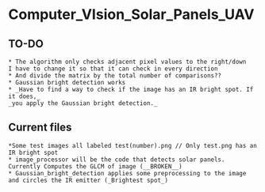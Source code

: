# Computer_VIsion_Solar_Panels_UAV

## TO-DO
	* The algorithm only checks adjacent pixel values to the right/down
	I have to change it so that it can check in every direction 
	* And divide the matrix by the total number of comparisons??
	* Gaussian bright detection works
	* _Have to find a way to check if the image has an IR bright spot. If it does,_
	_you apply the Gaussian bright detection._

## Current files
	*Some test images all labeled test(number).png // Only test.png has an IR bright spot
	* image_processor will be the code that detects solar panels. Currently Computes the GLCM of image (__BROKEN__)
	* Gaussian_bright_detection applies some preprocessing to the image and circles the IR emitter (_Brightest spot_)